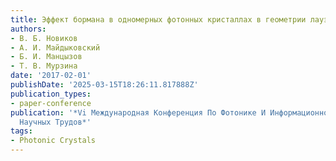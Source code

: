 ```yaml
---
title: Эффект бормана в одномерных фотонных кристаллах в геометрии лауэ
authors:
- В. Б. Новиков
- А. И. Майдыковский
- Б. И. Манцызов
- Т. В. Мурзина
date: '2017-02-01'
publishDate: '2025-03-15T18:26:11.817888Z'
publication_types:
- paper-conference
publication: '*Vi Международная Конференция По Фотонике И Информационной Оптике. Сборник
  Научных Трудов*'
tags:
- Photonic Crystals
---
```

